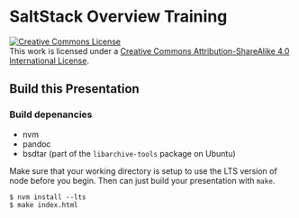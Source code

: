 # SaltStack Overview Training

<a rel="license" href="http://creativecommons.org/licenses/by-sa/4.0/"><img alt="Creative Commons License" style="border-width:0" src="https://i.creativecommons.org/l/by-sa/4.0/88x31.png" /></a><br />This work is licensed under a <a rel="license" href="http://creativecommons.org/licenses/by-sa/4.0/">Creative Commons Attribution-ShareAlike 4.0 International License</a>.

## Build this Presentation

### Build depenancies

- nvm
- pandoc
- bsdtar (part of the `libarchive-tools` package on Ubuntu)

Make sure that your working directory is setup to use the LTS version of node before you begin. Then can just build your presentation with `make`.

```
$ nvm install --lts
$ make index.html
```
